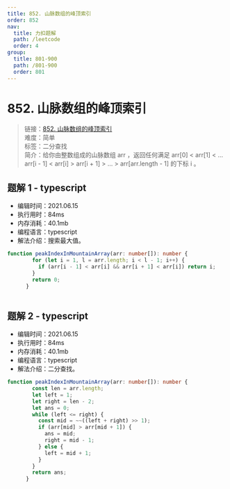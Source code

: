 ```yaml
---
title: 852. 山脉数组的峰顶索引
order: 852
nav:
  title: 力扣题解
  path: /leetcode
  order: 4
group:
  title: 801-900
  path: /801-900
  order: 801
---
```


# 852. 山脉数组的峰顶索引
    
> 链接：[852. 山脉数组的峰顶索引](https://leetcode-cn.com/problems/peak-index-in-a-mountain-array/)  
> 难度：简单  
> 标签：二分查找  
> 简介：给你由整数组成的山脉数组 arr ，返回任何满足 arr[0] < arr[1] < ... arr[i - 1] < arr[i] > arr[i + 1] > ... > arr[arr.length - 1] 的下标 i 。
      
## 题解 1 - typescript
- 编辑时间：2021.06.15
- 执行用时：84ms
- 内存消耗：40.1mb
- 编程语言：typescript
- 解法介绍：搜索最大值。
```typescript
function peakIndexInMountainArray(arr: number[]): number {
        for (let i = 1, l = arr.length; i < l - 1; i++) {
          if (arr[i - 1] < arr[i] && arr[i + 1] < arr[i]) return i;
        }
        return 0;
      }
      
```

## 题解 2 - typescript
- 编辑时间：2021.06.15
- 执行用时：84ms
- 内存消耗：40.1mb
- 编程语言：typescript
- 解法介绍：二分查找。
```typescript
function peakIndexInMountainArray(arr: number[]): number {
        const len = arr.length;
        let left = 1;
        let right = len - 2;
        let ans = 0;
        while (left <= right) {
          const mid = ~~((left + right) >> 1);
          if (arr[mid] > arr[mid + 1]) {
            ans = mid;
            right = mid - 1;
          } else {
            left = mid + 1;
          }
        }
        return ans;
      }
```

      